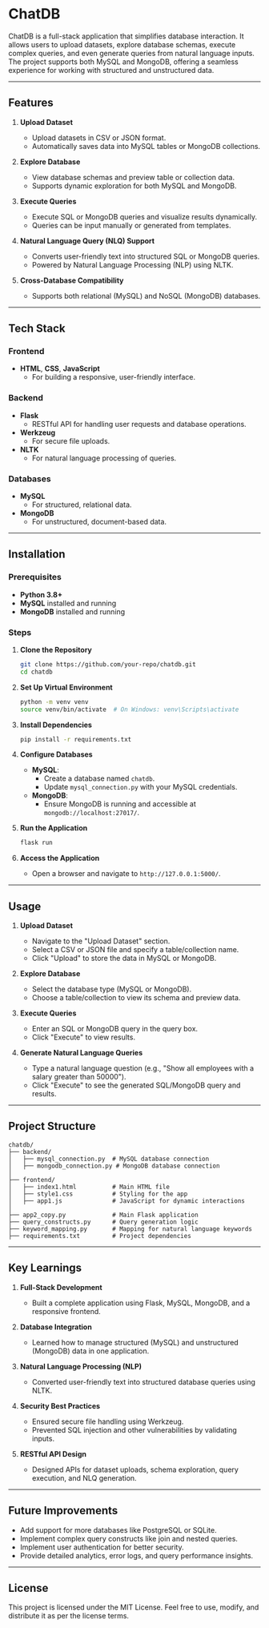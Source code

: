 # ChatDB

ChatDB is a full-stack application that simplifies database interaction. It allows users to upload datasets, explore database schemas, execute complex queries, and even generate queries from natural language inputs. The project supports both MySQL and MongoDB, offering a seamless experience for working with structured and unstructured data.

---

## Features

1. **Upload Dataset**
   - Upload datasets in CSV or JSON format.
   - Automatically saves data into MySQL tables or MongoDB collections.

2. **Explore Database**
   - View database schemas and preview table or collection data.
   - Supports dynamic exploration for both MySQL and MongoDB.

3. **Execute Queries**
   - Execute SQL or MongoDB queries and visualize results dynamically.
   - Queries can be input manually or generated from templates.

4. **Natural Language Query (NLQ) Support**
   - Converts user-friendly text into structured SQL or MongoDB queries.
   - Powered by Natural Language Processing (NLP) using NLTK.

5. **Cross-Database Compatibility**
   - Supports both relational (MySQL) and NoSQL (MongoDB) databases.

---

## Tech Stack

### **Frontend**
- **HTML**, **CSS**, **JavaScript**
  - For building a responsive, user-friendly interface.

### **Backend**
- **Flask**
  - RESTful API for handling user requests and database operations.
- **Werkzeug**
  - For secure file uploads.
- **NLTK**
  - For natural language processing of queries.

### **Databases**
- **MySQL**
  - For structured, relational data.
- **MongoDB**
  - For unstructured, document-based data.

---

## Installation

### Prerequisites

- **Python 3.8+**
- **MySQL** installed and running
- **MongoDB** installed and running

### Steps

1. **Clone the Repository**
   ```bash
   git clone https://github.com/your-repo/chatdb.git
   cd chatdb
   ```

2. **Set Up Virtual Environment**
   ```bash
   python -m venv venv
   source venv/bin/activate  # On Windows: venv\Scripts\activate
   ```

3. **Install Dependencies**
   ```bash
   pip install -r requirements.txt
   ```

4. **Configure Databases**
   - **MySQL**:
     - Create a database named `chatdb`.
     - Update `mysql_connection.py` with your MySQL credentials.
   - **MongoDB**:
     - Ensure MongoDB is running and accessible at `mongodb://localhost:27017/`.

5. **Run the Application**
   ```bash
   flask run
   ```

6. **Access the Application**
   - Open a browser and navigate to `http://127.0.0.1:5000/`.

---

## Usage

1. **Upload Dataset**
   - Navigate to the "Upload Dataset" section.
   - Select a CSV or JSON file and specify a table/collection name.
   - Click "Upload" to store the data in MySQL or MongoDB.

2. **Explore Database**
   - Select the database type (MySQL or MongoDB).
   - Choose a table/collection to view its schema and preview data.

3. **Execute Queries**
   - Enter an SQL or MongoDB query in the query box.
   - Click "Execute" to view results.

4. **Generate Natural Language Queries**
   - Type a natural language question (e.g., "Show all employees with a salary greater than 50000").
   - Click "Execute" to see the generated SQL/MongoDB query and results.

---

## Project Structure

```
chatdb/
├── backend/
│   ├── mysql_connection.py  # MySQL database connection
│   ├── mongodb_connection.py # MongoDB database connection
│   
├── frontend/
│   ├── index1.html          # Main HTML file
│   ├── style1.css           # Styling for the app
│   ├── app1.js              # JavaScript for dynamic interactions
│
├── app2_copy.py             # Main Flask application
├── query_constructs.py      # Query generation logic
├── keyword_mapping.py       # Mapping for natural language keywords
├── requirements.txt         # Project dependencies
```

---

## Key Learnings

1. **Full-Stack Development**
   - Built a complete application using Flask, MySQL, MongoDB, and a responsive frontend.

2. **Database Integration**
   - Learned how to manage structured (MySQL) and unstructured (MongoDB) data in one application.

3. **Natural Language Processing (NLP)**
   - Converted user-friendly text into structured database queries using NLTK.

4. **Security Best Practices**
   - Ensured secure file handling using Werkzeug.
   - Prevented SQL injection and other vulnerabilities by validating inputs.

5. **RESTful API Design**
   - Designed APIs for dataset uploads, schema exploration, query execution, and NLQ generation.

---

## Future Improvements

- Add support for more databases like PostgreSQL or SQLite.
- Implement complex query constructs like join and nested queries.
- Implement user authentication for better security.
- Provide detailed analytics, error logs, and query performance insights.

---

## License

This project is licensed under the MIT License. Feel free to use, modify, and distribute it as per the license terms.

